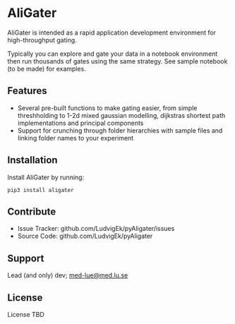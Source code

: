 AliGater
========

AliGater is intended as a rapid application development environment for high-throughput gating.

Typically you can explore and gate your data in a notebook environment then run thousands of gates using the same strategy. See sample notebook (to be made) for examples.

Features
--------

- Several pre-built functions to make gating easier, from simple threshholding to 1-2d mixed gaussian modelling, dijkstras shortest path implementations and principal components
- Support for crunching through folder hierarchies with sample files and linking folder names to your experiment

Installation
------------

Install AliGater by running:

    pip3 install aligater

Contribute
----------

- Issue Tracker: github.com/LudvigEk/pyAligater/issues
- Source Code: github.com/LudvigEk/pyAligater

Support
-------

Lead (and only) dev; med-lue@med.lu.se

License
-------

License TBD

